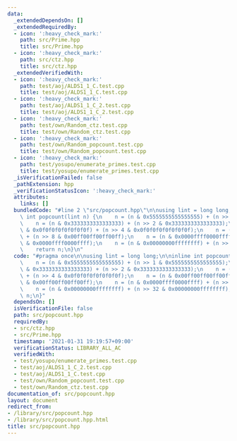 ```yaml
---
data:
  _extendedDependsOn: []
  _extendedRequiredBy:
  - icon: ':heavy_check_mark:'
    path: src/Prime.hpp
    title: src/Prime.hpp
  - icon: ':heavy_check_mark:'
    path: src/ctz.hpp
    title: src/ctz.hpp
  _extendedVerifiedWith:
  - icon: ':heavy_check_mark:'
    path: test/aoj/ALDS1_1_C.test.cpp
    title: test/aoj/ALDS1_1_C.test.cpp
  - icon: ':heavy_check_mark:'
    path: test/aoj/ALDS1_1_C_2.test.cpp
    title: test/aoj/ALDS1_1_C_2.test.cpp
  - icon: ':heavy_check_mark:'
    path: test/own/Random_ctz.test.cpp
    title: test/own/Random_ctz.test.cpp
  - icon: ':heavy_check_mark:'
    path: test/own/Random_popcount.test.cpp
    title: test/own/Random_popcount.test.cpp
  - icon: ':heavy_check_mark:'
    path: test/yosupo/enumerate_primes.test.cpp
    title: test/yosupo/enumerate_primes.test.cpp
  _isVerificationFailed: false
  _pathExtension: hpp
  _verificationStatusIcon: ':heavy_check_mark:'
  attributes:
    links: []
  bundledCode: "#line 2 \"src/popcount.hpp\"\n\nusing lint = long long;\n\ninline\
    \ int popcount(lint n) {\n    n = (n & 0x5555555555555555) + (n >> 1 & 0x5555555555555555);\n\
    \    n = (n & 0x3333333333333333) + (n >> 2 & 0x3333333333333333);\n    n = (n\
    \ & 0x0f0f0f0f0f0f0f0f) + (n >> 4 & 0x0f0f0f0f0f0f0f0f);\n    n = (n & 0x00ff00ff00ff00ff)\
    \ + (n >> 8 & 0x00ff00ff00ff00ff);\n    n = (n & 0x0000ffff0000ffff) + (n >> 16\
    \ & 0x0000ffff0000ffff);\n    n = (n & 0x00000000ffffffff) + (n >> 32 & 0x00000000ffffffff);\n\
    \    return n;\n}\n"
  code: "#pragma once\n\nusing lint = long long;\n\ninline int popcount(lint n) {\n\
    \    n = (n & 0x5555555555555555) + (n >> 1 & 0x5555555555555555);\n    n = (n\
    \ & 0x3333333333333333) + (n >> 2 & 0x3333333333333333);\n    n = (n & 0x0f0f0f0f0f0f0f0f)\
    \ + (n >> 4 & 0x0f0f0f0f0f0f0f0f);\n    n = (n & 0x00ff00ff00ff00ff) + (n >> 8\
    \ & 0x00ff00ff00ff00ff);\n    n = (n & 0x0000ffff0000ffff) + (n >> 16 & 0x0000ffff0000ffff);\n\
    \    n = (n & 0x00000000ffffffff) + (n >> 32 & 0x00000000ffffffff);\n    return\
    \ n;\n}"
  dependsOn: []
  isVerificationFile: false
  path: src/popcount.hpp
  requiredBy:
  - src/ctz.hpp
  - src/Prime.hpp
  timestamp: '2021-01-31 19:19:57+09:00'
  verificationStatus: LIBRARY_ALL_AC
  verifiedWith:
  - test/yosupo/enumerate_primes.test.cpp
  - test/aoj/ALDS1_1_C_2.test.cpp
  - test/aoj/ALDS1_1_C.test.cpp
  - test/own/Random_popcount.test.cpp
  - test/own/Random_ctz.test.cpp
documentation_of: src/popcount.hpp
layout: document
redirect_from:
- /library/src/popcount.hpp
- /library/src/popcount.hpp.html
title: src/popcount.hpp
---
```

